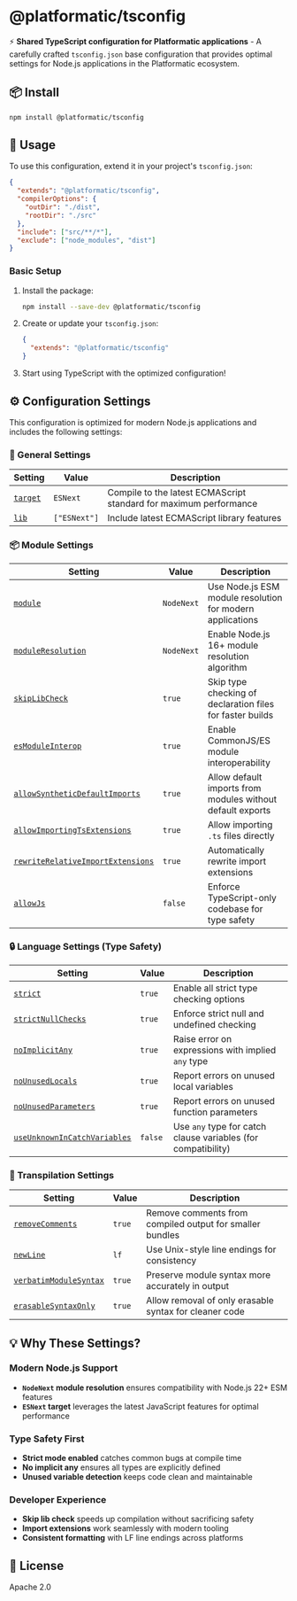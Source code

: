 # @platformatic/tsconfig

⚡ **Shared TypeScript configuration for Platformatic applications** - A carefully crafted `tsconfig.json` base configuration that provides optimal settings for Node.js applications in the Platformatic ecosystem.

## 📦 Install

```sh
npm install @platformatic/tsconfig
```

## 🚀 Usage

To use this configuration, extend it in your project's `tsconfig.json`:

```json
{
  "extends": "@platformatic/tsconfig",
  "compilerOptions": {
    "outDir": "./dist",
    "rootDir": "./src"
  },
  "include": ["src/**/*"],
  "exclude": ["node_modules", "dist"]
}
```

### Basic Setup

1. Install the package:

   ```sh
   npm install --save-dev @platformatic/tsconfig
   ```

2. Create or update your `tsconfig.json`:

   ```json
   {
     "extends": "@platformatic/tsconfig"
   }
   ```

3. Start using TypeScript with the optimized configuration!

## ⚙️ Configuration Settings

This configuration is optimized for modern Node.js applications and includes the following settings:

### 🎯 General Settings

| Setting            | Value        | Description                                                       |
| ------------------ | ------------ | ----------------------------------------------------------------- |
| [`target`][target] | `ESNext`     | Compile to the latest ECMAScript standard for maximum performance |
| [`lib`][lib]       | `["ESNext"]` | Include latest ECMAScript library features                        |

### 📦 Module Settings

| Setting                                                              | Value      | Description                                                |
| -------------------------------------------------------------------- | ---------- | ---------------------------------------------------------- |
| [`module`][module]                                                   | `NodeNext` | Use Node.js ESM module resolution for modern applications  |
| [`moduleResolution`][moduleResolution]                               | `NodeNext` | Enable Node.js 16+ module resolution algorithm             |
| [`skipLibCheck`][skipLibCheck]                                       | `true`     | Skip type checking of declaration files for faster builds  |
| [`esModuleInterop`][esModuleInterop]                                 | `true`     | Enable CommonJS/ES module interoperability                 |
| [`allowSyntheticDefaultImports`][allowSyntheticDefaultImports]       | `true`     | Allow default imports from modules without default exports |
| [`allowImportingTsExtensions`][allowImportingTsExtensions]           | `true`     | Allow importing `.ts` files directly                       |
| [`rewriteRelativeImportExtensions`][rewriteRelativeImportExtensions] | `true`     | Automatically rewrite import extensions                    |
| [`allowJs`][allowJs]                                                 | `false`    | Enforce TypeScript-only codebase for type safety           |

### 🔒 Language Settings (Type Safety)

| Setting                                                    | Value   | Description                                                   |
| ---------------------------------------------------------- | ------- | ------------------------------------------------------------- |
| [`strict`][strict]                                         | `true`  | Enable all strict type checking options                       |
| [`strictNullChecks`][strictNullChecks]                     | `true`  | Enforce strict null and undefined checking                    |
| [`noImplicitAny`][noImplicitAny]                           | `true`  | Raise error on expressions with implied `any` type            |
| [`noUnusedLocals`][noUnusedLocals]                         | `true`  | Report errors on unused local variables                       |
| [`noUnusedParameters`][noUnusedParameters]                 | `true`  | Report errors on unused function parameters                   |
| [`useUnknownInCatchVariables`][useUnknownInCatchVariables] | `false` | Use `any` type for catch clause variables (for compatibility) |

### 🔧 Transpilation Settings

| Setting                                        | Value  | Description                                              |
| ---------------------------------------------- | ------ | -------------------------------------------------------- |
| [`removeComments`][removeComments]             | `true` | Remove comments from compiled output for smaller bundles |
| [`newLine`][newLine]                           | `lf`   | Use Unix-style line endings for consistency              |
| [`verbatimModuleSyntax`][verbatimModuleSyntax] | `true` | Preserve module syntax more accurately in output        |
| [`erasableSyntaxOnly`][erasableSyntaxOnly]     | `true` | Allow removal of only erasable syntax for cleaner code  |

## 💡 Why These Settings?

### Modern Node.js Support

- **`NodeNext` module resolution** ensures compatibility with Node.js 22+ ESM features
- **`ESNext` target** leverages the latest JavaScript features for optimal performance

### Type Safety First

- **Strict mode enabled** catches common bugs at compile time
- **No implicit any** ensures all types are explicitly defined
- **Unused variable detection** keeps code clean and maintainable

### Developer Experience

- **Skip lib check** speeds up compilation without sacrificing safety
- **Import extensions** work seamlessly with modern tooling
- **Consistent formatting** with LF line endings across platforms

## 📄 License

Apache 2.0

[target]: https://www.typescriptlang.org/tsconfig#target
[lib]: https://www.typescriptlang.org/tsconfig#lib
[module]: https://www.typescriptlang.org/tsconfig#module
[moduleResolution]: https://www.typescriptlang.org/tsconfig#moduleResolution
[skipLibCheck]: https://www.typescriptlang.org/tsconfig#skipLibCheck
[esModuleInterop]: https://www.typescriptlang.org/tsconfig#esModuleInterop
[allowSyntheticDefaultImports]: https://www.typescriptlang.org/tsconfig#allowSyntheticDefaultImports
[allowImportingTsExtensions]: https://www.typescriptlang.org/tsconfig#allowImportingTsExtensions
[rewriteRelativeImportExtensions]: https://www.typescriptlang.org/tsconfig#rewriteRelativeImportExtensions
[allowJs]: https://www.typescriptlang.org/tsconfig#allowJs
[strict]: https://www.typescriptlang.org/tsconfig#strict
[strictNullChecks]: https://www.typescriptlang.org/tsconfig#strictNullChecks
[noImplicitAny]: https://www.typescriptlang.org/tsconfig#noImplicitAny
[noUnusedLocals]: https://www.typescriptlang.org/tsconfig#noUnusedLocals
[noUnusedParameters]: https://www.typescriptlang.org/tsconfig#noUnusedParameters
[useUnknownInCatchVariables]: https://www.typescriptlang.org/tsconfig#useUnknownInCatchVariables
[removeComments]: https://www.typescriptlang.org/tsconfig#removeComments
[newLine]: https://www.typescriptlang.org/tsconfig#newLine
[verbatimModuleSyntax]: https://www.typescriptlang.org/tsconfig#verbatimModuleSyntax
[erasableSyntaxOnly]: https://www.typescriptlang.org/tsconfig#erasableSyntaxOnly

